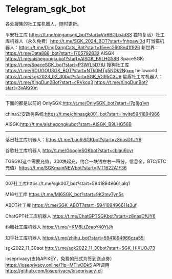 # Telegram_sgk_bot
各处搜集的社工库机器人，随时更新。

平安社工库 https://t.me/pingansgk_bot?start=Vir6BOLpJdSS 
独特复活）社工库机器人（永久免费）http://t.me/SGK_2024_BOT?start=fnhpawi0d
叮当猫机器人：https://t.me/DingDangCats_Bot?start=15eec2608e41f926
新世界：https://t.me/Data888_bot?start=1705792832
AISGK https://t.me/aishegongkubot?start=AISGK_B9LHG58B
SpaceSGK: https://t.me/SpaceSGK_bot?start=P3WfL5D7tU
搜狗社工库 https://t.me/SOUGOUSGK_BOT?start=NTk0MTg5NDk2Ng==
helloworld https://t.me/sgk2023_03_30bot?start=SGK_VG95C3U9
星盾社工库机器人：https://t.me/XingDun2Bot?start=cRVkcq3
               https://t.me/XingDunBot?start=3vAKrXm


--------------------------------------------------------------------------------------------
下面的都是以前的
OnlySGK:http://t.me/OnlySGK_bot?start=l7g8jg1yn

china公安政务系统:https://t.me/chinasgk001_bot?start=invite5941894966

AISGK:http://t.me/aishegongkubot?start=AISGK_B9LHG58B

-----------------------------------------------------------------------

落日社工库机器人：https://t.me/LuoRiSGKbot?start=z8nasDfUY6

谷歌社工库机器人  http://t.me/GoogleSGKbot?start=cblau6cvr

TGSGK(这个需要充值，300块起充，约合一块钱左右一积分，信息全，BTC/ETC充值）https://t.me/SGKmainNEWbot?start=IVT1622A1F36 

------

007社工库https://t.me/sgk007_bot?start=59418949661jalq1 

M16社工库 https://t.me/MI6SGK_bot?start=9K2mvTyn5s

ABOT社工库  https://t.me/SGK_ABOT?start=594189496611s3uf 
 
ChatGPT社工库机器人 https://t.me/ChatGPTSGKbot?start=z8nasDfUY6 

约翰社工库机器人 https://t.me/+KM6LtZeaoY40YjJh 

知乎社工库机器人 https://t.me/zhihu_bot?start=5941894966cza55l  

sgk2022_11_30bot  http://t.me/sgk2022_11_30bot?start=SGK_HIXUOJ73 

loseprivacy(支持APIKEY，免费的形式为签到送点券）  https://loseprivacy.online/?lp=MTIyODk5  API调用 https://github.com/loseprivacy/loseprivacy-cli 








